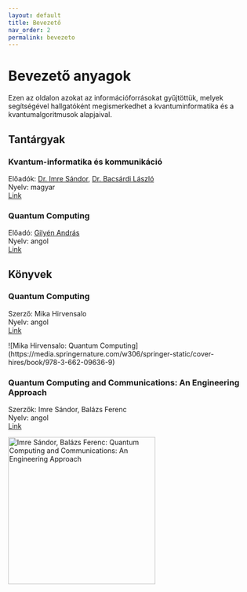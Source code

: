 ```yaml
---
layout: default
title: Bevezető
nav_order: 2
permalink: bevezeto
---
```


# Bevezető anyagok

Ezen az oldalon azokat az információforrásokat gyűjtöttük, melyek segítségével hallgatóként megismerkedhet a kvantuminformatika és a kvantumalgoritmusok alapjaival.

## Tantárgyak

### Kvantum-informatika és kommunikáció
  
Előadók: [Dr. Imre Sándor](http://www.mcl.hu/~imre/), [Dr. Bacsárdi László](http://www.hit.bme.hu/~bacsardi/)\
Nyelv: magyar\
[Link](https://portal.vik.bme.hu/kepzes/targyak/VIHIMA14/)

### Quantum Computing

Előadó: [Gilyén András](http://gilyen.hu/index.html)\
Nyelv: angol\
[Link](http://gilyen.hu/teaching/QC_2021.html)

## Könyvek

### Quantum Computing

Szerző: Mika Hirvensalo\
Nyelv: angol\
[Link](https://link.springer.com/book/10.1007/978-3-662-09636-9)

<div height="300px">
![Mika Hirvensalo: Quantum Computing](https://media.springernature.com/w306/springer-static/cover-hires/book/978-3-662-09636-9)
</div>

### Quantum Computing and Communications: An Engineering Approach

Szerzők: Imre Sándor, Balázs Ferenc\
Nyelv: angol\
[Link](https://www.wiley.com/en-us/Quantum+Computing+and+Communications%3A+An+Engineering+Approach-p-9780470869024)

<img
  src="https://media.wiley.com/product_data/coverImage300/2X/04708690/047086902X.jpg"
  alt="Imre Sándor, Balázs Ferenc: Quantum Computing and Communications: An Engineering Approach"
  height="300"/>
